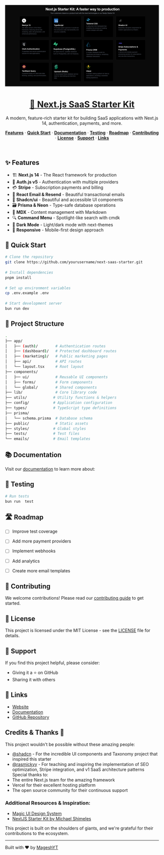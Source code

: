 <a href="https://next-saas-stripe-starter.vercel.app">
  <img alt="SaaS Starter" src="public/_static/tech-stack.png">
  <h1 align="center">🚀 Next.js SaaS Starter Kit</h1>
</a>

<p align="center">
A modern, feature-rich starter kit for building SaaS applications with Next.js 14, authentication, payments, and more.

</p>


<p align="center">
  <a href="#-features"><strong>Features</strong></a> ·
  <a href="#-quick-start"><strong>Quick Start</strong></a> ·
  <a href="#-documentation"><strong>Documentation</strong></a> ·
  <a href="#-testing"><strong>Testing</strong></a> ·
  <a href="#-roadmap"><strong>Roadmap</strong></a> ·
  <a href="#-contributing"><strong>Contributing</strong></a> ·
  <a href="#-license"><strong>License</strong></a> ·
  <a href="#-support"><strong>Support</strong></a> ·
  <a href="#-links"><strong>Links</strong></a>
</p>
<br/>


## ✨ Features

- 🏗️ **Next.js 14** - The React framework for production
- 🔐 **Auth.js v5** - Authentication with multiple providers
- 💳 **Stripe** - Subscription payments and billing
- 📧 **React Email & Resend** - Beautiful transactional emails
- 🎨 **Shadcn/ui** - Beautiful and accessible UI components
- 🗃️ **Prisma & Neon** - Type-safe database operations
- 📝 **MDX** - Content management with Markdown
- 🔍 **Command Menu** - Spotlight-like search with cmdk
- 🌙 **Dark Mode** - Light/dark mode with next-themes
- 📱 **Responsive** - Mobile-first design approach

## 🚗 Quick Start

```bash
# Clone the repository
git clone https://github.com/yourusername/next-saas-starter.git

# Install dependencies
pnpm install

# Set up environment variables
cp .env.example .env

# Start development server
bun run dev
```

## 📁 Project Structure

```bash
.
├── app/
│   ├── (auth)/        # Authentication routes
│   ├── (dashboard)/   # Protected dashboard routes
│   ├── (marketing)/   # Public marketing pages
│   ├── api/           # API routes
│   └── layout.tsx     # Root layout
├── components/
│   ├── ui/            # Reusable UI components
│   ├── forms/         # Form components
│   └── global/        # Shared components
├── lib/               # Core library code
├── utils/            # Utility functions & helpers
├── config/           # Application configuration
├── types/            # TypeScript type definitions
├── prisma/
│   └── schema.prisma  # Database schema
├── public/            # Static assets
├── styles/           # Global styles
├── tests/            # Test files
└── emails/           # Email templates
```

## 📚 Documentation

Visit our [documentation](https://nextjs-saas-starterkit.vercel.app/docs) to learn more about:

## 🧪 Testing

```bash
# Run tests
bun run  test
```

## 🛣️ Roadmap

- [ ] Improve test coverage
- [ ] Add more payment providers
- [ ] Implement webhooks
- [ ] Add analytics
- [ ] Create more email templates


## 🤝 Contributing

We welcome contributions! Please read our [contributing guide](CONTRIBUTING.md) to get started.

## 📝 License

This project is licensed under the MIT License - see the [LICENSE](LICENSE) file for details.

## 💖 Support

If you find this project helpful, please consider:
- Giving it a ⭐️ on GitHub
- Sharing it with others

## 🔗 Links

- [Website](https://magesh-portfolio.vercel.app/)
- [Documentation](https://nextjs-saas-starterkit.vercel.app/docs)
- [GitHub Repository](https://github.com/mageshyt/nextjs-saas-starter)

## Credits & Thanks 🙏

This project wouldn't be possible without these amazing people:

- [@shadcn](https://twitter.com/shadcn) - For the incredible UI components and Taxonomy project that inspired this starter
- [@rasmickyy](https://x.com/rasmickyy) - For teaching and inspiring the implementation of SEO optimization, Stripe integration, and v1 SaaS architecture patterns
Special thanks to:
- The entire Next.js team for the amazing framework
- Vercel for their excellent hosting platform
- The open source community for their continuous support
### Additional Resources & Inspiration:
- [Magic UI Design System](https://magicui.design/docs/templates/startup)
- [NextJS Starter Kit by Michael Shimeles](https://github.com/michaelshimeles/nextjs-starter-kit)



This project is built on the shoulders of giants, and we're grateful for their contributions to the ecosystem.

---

Built with ❤️ by [MageshYT](https://x.com/yt_magesh)
